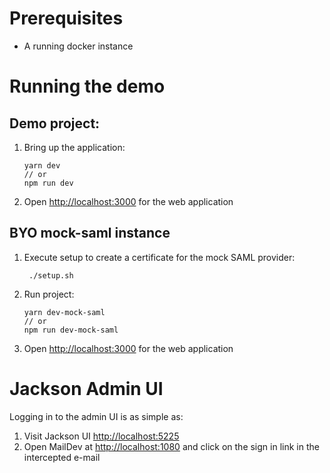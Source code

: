 # Prerequisites

- A running docker instance

# Running the demo

## Demo project:

1. Bring up the application:
    ```shell
    yarn dev
    // or
    npm run dev
    ```
2. Open [http://localhost:3000](http://localhost:3000) for the web application

## BYO mock-saml instance

1. Execute setup to create a certificate for the mock SAML provider:
    ```shell
     ./setup.sh
    ```
3. Run project:
    ```shell
    yarn dev-mock-saml
    // or
    npm run dev-mock-saml
    ```
4. Open [http://localhost:3000](http://localhost:3000) for the web application

# Jackson Admin UI

Logging in to the admin UI is as simple as:
1. Visit Jackson UI [http://localhost:5225](http://localhost:5225)
2. Open MailDev at [http://localhost:1080](http://localhost:1080) and click on the sign in link in the intercepted e-mail 
